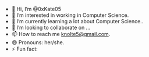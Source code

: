 - 👋 Hi, I’m @0xKate05
- 👀 I’m interested in working in Computer Science.
- 🌱 I’m currently learning a lot about Computer Science..
- 💞️ I’m looking to collaborate on ...
- 📫 How to reach me knolte5@gmail.com.
- 😄 Pronouns: her/she.
- ⚡ Fun fact: 

<!---
0xKate05/0xKate05 is a ✨ special ✨ repository because its `README.md` (this file) appears on your GitHub profile.
You can click the Preview link to take a look at your changes.
--->
